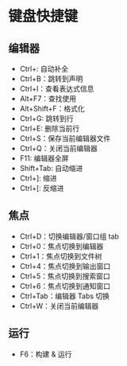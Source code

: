# 键盘快捷键

## 编辑器

* Ctrl+\: 自动补全
* Ctrl+B：跳转到声明
* Ctrl+I：查看表达式信息
* Alt+F7：查找使用
* Alt+Shift+F：格式化
* Ctrl+G: 跳转到行
* Ctrl+E: 删除当前行
* Ctrl+S：保存当前编辑器文件
* Ctrl+Q：关闭当前编辑器
* F11: 编辑器全屏
* Shift+Tab: 自动缩进
* Ctrl+]: 缩进
* Ctrl+[: 反缩进

## 焦点

* Ctrl+D：切换编辑器/窗口组 tab
* Ctrl+0：焦点切换到编辑器
* Ctrl+1：焦点切换到文件树
* Ctrl+4：焦点切换到输出窗口
* Ctrl+5：焦点切换到搜索窗口
* Ctrl+6：焦点切换到通知窗口
* Ctrl+Tab：编辑器 Tabs 切换
* Ctrl+W：关闭当前编辑器

## 运行

* F6：构建 & 运行
